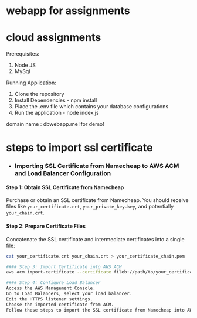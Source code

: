 # webapp for assignments
# cloud assignments
Prerequisites:
1. Node JS
2. MySql

Running Application:
1. Clone the repository
2. Install Dependencies - npm install
3. Place the .env file which contains your database configurations
4. Run the application - node index.js


domain name : dbwebapp.me
!for demo!

# steps to import ssl certificate
- ### Importing SSL Certificate from Namecheap to AWS ACM and Load Balancer Configuration

#### Step 1: Obtain SSL Certificate from Namecheap
Purchase or obtain an SSL certificate from Namecheap. You should receive files like `your_certificate.crt`, `your_private_key.key`, and potentially `your_chain.crt`.

#### Step 2: Prepare Certificate Files
Concatenate the SSL certificate and intermediate certificates into a single file:
```bash
cat your_certificate.crt your_chain.crt > your_certificate_chain.pem

#### Step 3: Import Certificate into AWS ACM
aws acm import-certificate --certificate fileb://path/to/your_certificate_chain.pem --private-key fileb://path/to/your_private_key.key --certificate-chain fileb://path/to/your_certificate_chain.pem

#### Step 4: Configure Load Balancer
Access the AWS Management Console.
Go to Load Balancers, select your load balancer.
Edit the HTTPS listener settings.
Choose the imported certificate from ACM.
Follow these steps to import the SSL certificate from Namecheap into AWS ACM and configure your load balancer to use the imported certificate.
